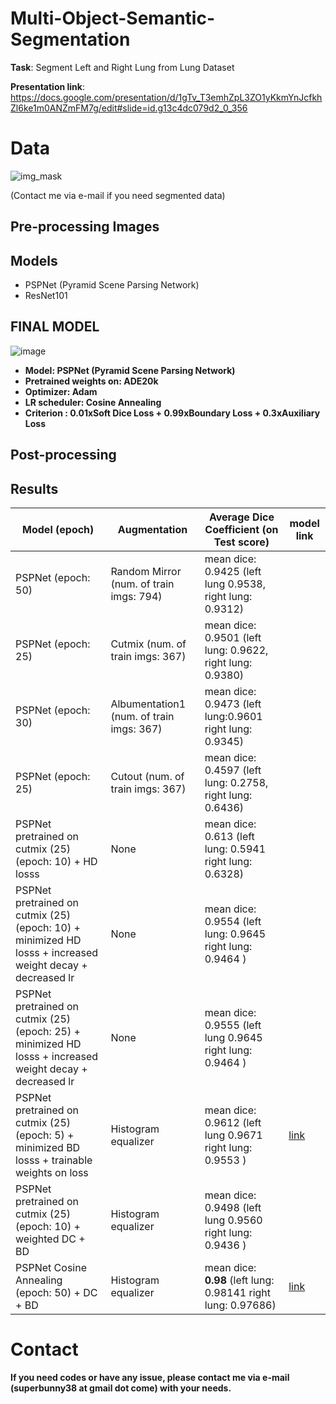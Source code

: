 # Multi-Object-Semantic-Segmentation

**Task**: Segment Left and Right Lung from Lung Dataset

**Presentation link**: https://docs.google.com/presentation/d/1gTv_T3emhZpL3ZO1yKkmYnJcfkhZl6ke1m0ANZmFM7g/edit#slide=id.g13c4dc079d2_0_356


# Data
![img_mask](https://user-images.githubusercontent.com/48243487/178134605-5ad3dcfd-fabe-40f8-b654-49ed43f70586.JPG)

(Contact me via e-mail if you need segmented data)

## Pre-processing Images



## Models
- PSPNet (Pyramid Scene Parsing Network)
- ResNet101

## FINAL MODEL
![image](https://user-images.githubusercontent.com/48243487/180593519-b9963bc2-9d92-448f-96eb-c4a14fba31d9.png)

- **Model: PSPNet (Pyramid Scene Parsing Network)**
- **Pretrained weights on: ADE20k**
- **Optimizer: Adam**
- **LR scheduler: Cosine Annealing**
- **Criterion : 0.01xSoft Dice Loss + 0.99xBoundary Loss + 0.3xAuxiliary Loss**


## Post-processing

## Results

| Model (epoch) | Augmentation  | Average Dice Coefficient (on Test score) | model link |
| -------------| ------------- | ------------- |------------- |
| PSPNet (epoch: 50) | Random Mirror (num. of train imgs: 794)  | mean dice: 0.9425 (left lung 0.9538, right lung: 0.9312)  ||
| PSPNet (epoch: 25) | Cutmix (num. of train imgs: 367) | mean dice:  0.9501 (left lung: 0.9622, right lung: 0.9380) ||
| PSPNet (epoch: 30)  | Albumentation1 (num. of train imgs: 367)  | mean dice: 0.9473 (left lung:0.9601 right lung: 0.9345)  ||
| PSPNet (epoch: 25)  | Cutout (num. of train imgs: 367)  | mean dice: 0.4597 (left lung: 0.2758, right lung: 0.6436)  ||
| PSPNet pretrained on cutmix (25) (epoch: 10) + HD losss  | None  | mean dice: 0.613  (left lung: 0.5941 right lung: 0.6328)||
| PSPNet pretrained on cutmix (25) (epoch: 10) + minimized HD losss + increased weight decay + decreased lr | None  | mean dice: 0.9554 (left lung: 0.9645 right lung: 0.9464 ) ||
| PSPNet pretrained on cutmix (25) (epoch: 25) + minimized HD losss + increased weight decay + decreased lr | None  | mean dice: 0.9555 (left lung 0.9645 right lung: 0.9464 ) ||
| PSPNet pretrained on cutmix (25) (epoch: 5) + minimized BD losss + trainable weights on loss | Histogram equalizer | mean dice: 0.9612 (left lung 0.9671 right lung: 0.9553 ) | [link](https://drive.google.com/file/d/1fRMiIs_Zr4sttBKXyLjqcyIGA5in-MBf/view?usp=sharing) |
| PSPNet pretrained on cutmix (25) (epoch: 10) + weighted DC + BD| Histogram equalizer | mean dice: 0.9498 (left lung 0.9560 right lung: 0.9436 )  ||
| PSPNet Cosine Annealing (epoch: 50) + DC + BD| Histogram equalizer | mean dice: **0.98** (left lung: 0.98141 right lung: 0.97686) |[link](https://drive.google.com/file/d/10_oTVDqIdSfH2eoml8gqS6XgmamkCTBF/view?usp=sharing)|


# Contact

**If you need codes or have any issue, please contact me via e-mail (superbunny38 at gmail dot come) with your needs.**
